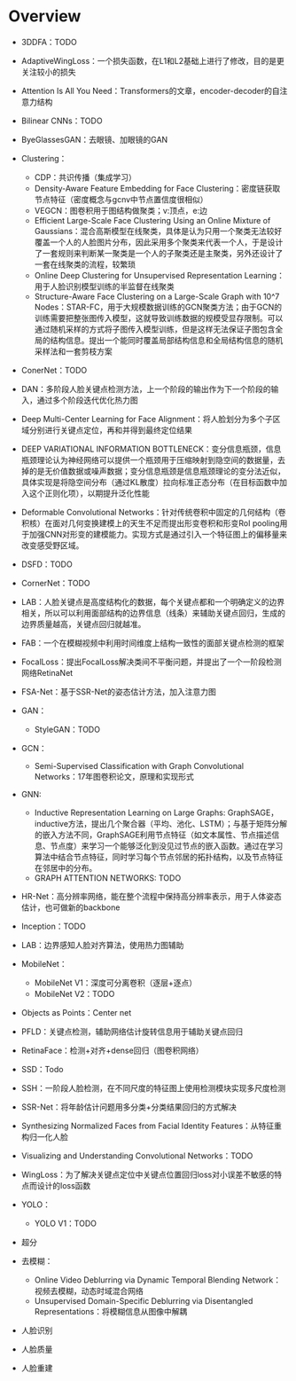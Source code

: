 # Overview

* 3DDFA：TODO
* AdaptiveWingLoss：一个损失函数，在L1和L2基础上进行了修改，目的是更关注较小的损失
* Attention Is All You Need：Transformers的文章，encoder-decoder的自注意力结构
* Bilinear CNNs：TODO
* ByeGlassesGAN：去眼镜、加眼镜的GAN
* Clustering：
  * CDP：共识传播（集成学习）
  * Density-Aware Feature Embedding for Face Clustering：密度链获取节点特征（密度概念与gcnv中节点置信度很相似）
  * VEGCN：图卷积用于图结构做聚类；v:顶点，e:边
  * Efficient Large-Scale Face Clustering Using an Online Mixture of Gaussians：混合高斯模型在线聚类，具体是认为只用一个聚类无法较好覆盖一个人的人脸图片分布，因此采用多个聚类来代表一个人，于是设计了一套规则来判断某一聚类是一个人的子聚类还是主聚类，另外还设计了一套在线聚类的流程，较繁琐
  * Online Deep Clustering for Unsupervised Representation Learning：用于人脸识别模型训练的半监督在线聚类
  * Structure-Aware Face Clustering on a Large-Scale Graph with 10^7 Nodes：STAR-FC，用于大规模数据训练的GCN聚类方法；由于GCN的训练需要把整张图传入模型，这就导致训练数据的规模受显存限制。可以通过随机采样的方式将子图传入模型训练，但是这样无法保证子图包含全局的结构信息。提出一个能同时覆盖局部结构信息和全局结构信息的随机采样法和一套剪枝方案

* ConerNet：TODO
* DAN：多阶段人脸关键点检测方法，上一个阶段的输出作为下一个阶段的输入，通过多个阶段迭代优化热力图
* Deep Multi-Center Learning for Face Alignment：将人脸划分为多个子区域分别进行关键点定位，再和并得到最终定位结果
* DEEP VARIATIONAL INFORMATION BOTTLENECK：变分信息瓶颈，信息瓶颈理论认为神经网络可以提供一个瓶颈用于压缩映射到隐空间的数据量，去掉的是无价值数据或噪声数据；变分信息瓶颈是信息瓶颈理论的变分法近似，具体实现是将隐空间分布（通过KL散度）拉向标准正态分布（在目标函数中加入这个正则化项），以期提升泛化性能
* Deformable Convolutional Networks：针对传统卷积中固定的几何结构（卷积核）在面对几何变换建模上的天生不足而提出形变卷积和形变RoI pooling用于加强CNN对形变的建模能力。实现方式是通过引入一个特征图上的偏移量来改变感受野区域。
* DSFD：TODO
* CornerNet：TODO
* LAB：人脸关键点是高度结构化的数据，每个关键点都和一个明确定义的边界相关，所以可以利用面部结构的边界信息（线条）来辅助关键点回归，生成的边界质量越高，关键点回归就越准。

* FAB：一个在模糊视频中利用时间维度上结构一致性的面部关键点检测的框架
* FocalLoss：提出FocalLoss解决类间不平衡问题，并提出了一个一阶段检测网络RetinaNet
* FSA-Net：基于SSR-Net的姿态估计方法，加入注意力图
* GAN：
  * StyleGAN：TODO
  
* GCN：
  * Semi-Supervised Classification with Graph Convolutional Networks：17年图卷积论文，原理和实现形式

* GNN:
  * Inductive Representation Learning on Large Graphs: GraphSAGE，inductive方法，提出几个聚合器（平均、池化、LSTM）；与基于矩阵分解的嵌入方法不同，GraphSAGE利用节点特征（如文本属性、节点描述信息、节点度）来学习一个能够泛化到没见过节点的嵌入函数。通过在学习算法中结合节点特征，同时学习每个节点邻居的拓扑结构，以及节点特征在邻居中的分布。
  * GRAPH ATTENTION NETWORKS: TODO
  
* HR-Net：高分辨率网络，能在整个流程中保持高分辨率表示，用于人体姿态估计，也可做新的backbone
* Inception：TODO
* LAB：边界感知人脸对齐算法，使用热力图辅助
* MobileNet：
  * MobileNet V1：深度可分离卷积（逐层+逐点）
  * MobileNet V2：TODO
* Objects as Points：Center net
* PFLD：关键点检测，辅助网络估计旋转信息用于辅助关键点回归
* RetinaFace：检测+对齐+dense回归（图卷积网络）
* SSD：Todo
* SSH：一阶段人脸检测，在不同尺度的特征图上使用检测模块实现多尺度检测
* SSR-Net：将年龄估计问题用多分类+分类结果回归的方式解决
* Synthesizing Normalized Faces from Facial Identity Features：从特征重构归一化人脸
* Visualizing and Understanding Convolutional Networks：TODO
* WingLoss：为了解决关键点定位中关键点位置回归loss对小误差不敏感的特点而设计的loss函数
* YOLO：
  * YOLO V1：TODO
* 超分
* 去模糊：
  * Online Video Deblurring via Dynamic Temporal Blending Network：视频去模糊，动态时域混合网络
  * Unsupervised Domain-Specific Deblurring via Disentangled Representations：将模糊信息从图像中解耦
* 人脸识别
* 人脸质量
* 人脸重建